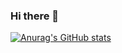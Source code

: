 ### Hi there 👋
[![Anurag's GitHub stats](https://github-readme-stats.vercel.app/api?username=rhumtea)](https://github.com/anuraghazra/github-readme-stats)


<!--
**rhumtea/rhumtea** is a ✨ _special_ ✨ repository because its `README.md` (this file) appears on your GitHub profile.

Here are some ideas to get you started:

- 🔭 I’m currently working on ...
- 🌱 I’m currently learning ...
- 👯 I’m looking to collaborate on ...
- 🤔 I’m looking for help with ...
- 💬 Ask me about ...
- 📫 How to reach me: ...
- 😄 Pronouns: ...
- ⚡ Fun fact: ...
-->
